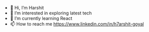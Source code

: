 - 👋 Hi, I’m Harshit
- 👀 I’m interested in exploring latest tech 
- 🌱 I’m currently learning React
- 📫 How to reach me https://www.linkedin.com/in/h7arshit-goyal
<!--- 💞️ I’m looking to collaborate on ... --->

<!---
7harshit20/7harshit20 is a ✨ special ✨ repository because its `README.md` (this file) appears on your GitHub profile.
You can click the Preview link to take a look at your changes.
--->
